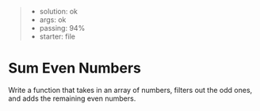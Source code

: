 <!-- BEGIN REPORT -->
> - solution: ok 
> - args: ok 
> - passing: 94% 
> - starter: file 
<!-- END REPORT -->

# Sum Even Numbers

Write a function that takes in an array of numbers, filters out the odd ones, and adds the remaining even numbers.

